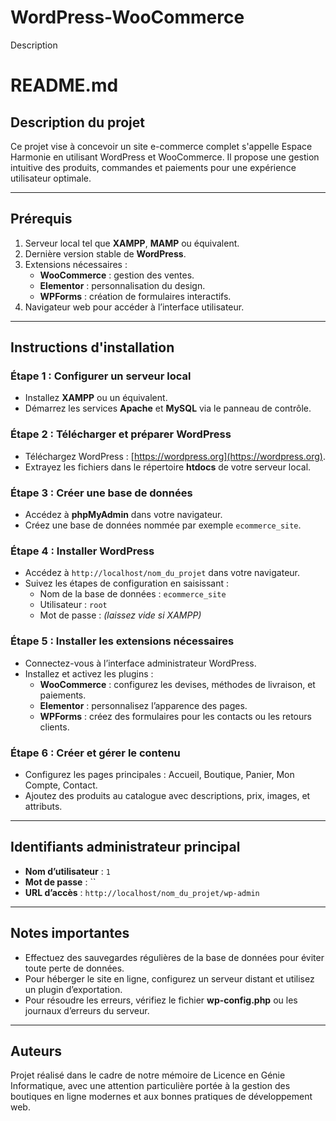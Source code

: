 # WordPress-WooCommerce
Description
# README.md

## Description du projet
Ce projet vise à concevoir un site e-commerce complet s'appelle Espace Harmonie en utilisant WordPress et WooCommerce. Il propose une gestion intuitive des produits, commandes et paiements pour une expérience utilisateur optimale.

---

## Prérequis
1. Serveur local tel que **XAMPP**, **MAMP** ou équivalent.
2. Dernière version stable de **WordPress**.
3. Extensions nécessaires :
   - **WooCommerce** : gestion des ventes.
   - **Elementor** : personnalisation du design.
   - **WPForms** : création de formulaires interactifs.
4. Navigateur web pour accéder à l’interface utilisateur.

---

## Instructions d'installation

### Étape 1 : Configurer un serveur local
- Installez **XAMPP** ou un équivalent.
- Démarrez les services **Apache** et **MySQL** via le panneau de contrôle.

### Étape 2 : Télécharger et préparer WordPress
- Téléchargez WordPress : [https://wordpress.org](https://wordpress.org).
- Extrayez les fichiers dans le répertoire **htdocs** de votre serveur local.

### Étape 3 : Créer une base de données
- Accédez à **phpMyAdmin** dans votre navigateur.
- Créez une base de données nommée par exemple `ecommerce_site`.

### Étape 4 : Installer WordPress
- Accédez à `http://localhost/nom_du_projet` dans votre navigateur.
- Suivez les étapes de configuration en saisissant :
  - Nom de la base de données : `ecommerce_site`
  - Utilisateur : `root`
  - Mot de passe : *(laissez vide si XAMPP)*

### Étape 5 : Installer les extensions nécessaires
- Connectez-vous à l’interface administrateur WordPress.
- Installez et activez les plugins :
  - **WooCommerce** : configurez les devises, méthodes de livraison, et paiements.
  - **Elementor** : personnalisez l’apparence des pages.
  - **WPForms** : créez des formulaires pour les contacts ou les retours clients.

### Étape 6 : Créer et gérer le contenu
- Configurez les pages principales : Accueil, Boutique, Panier, Mon Compte, Contact.
- Ajoutez des produits au catalogue avec descriptions, prix, images, et attributs.

---

## Identifiants administrateur principal
- **Nom d’utilisateur** : `1`
- **Mot de passe** : ``
- **URL d’accès** : `http://localhost/nom_du_projet/wp-admin`

---

## Notes importantes
- Effectuez des sauvegardes régulières de la base de données pour éviter toute perte de données.
- Pour héberger le site en ligne, configurez un serveur distant et utilisez un plugin d’exportation.
- Pour résoudre les erreurs, vérifiez le fichier **wp-config.php** ou les journaux d’erreurs du serveur.

---

## Auteurs
Projet réalisé dans le cadre de notre mémoire de Licence en Génie Informatique, avec une attention particulière portée à la gestion des boutiques en ligne modernes et aux bonnes pratiques de développement web.